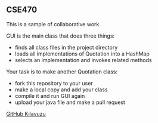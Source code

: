 ## CSE470

This is a sample of collaborative work

GUI is the main class that does three things:
* finds all class files in the project directory
* loads all implementations of Quotation into a HashMap
* selects an implementation and invokes related methods

Your task is to make another Quotation class:
* fork this repository to your user
* make a local copy and add your class
* compile it and run GUI again
* upload your java file and make a pull request

[GitHub Kılavuzu](https://github.com/maeyler/Frameworks/blob/master/GitHub%20K%C4%B1lavuzu.md)
